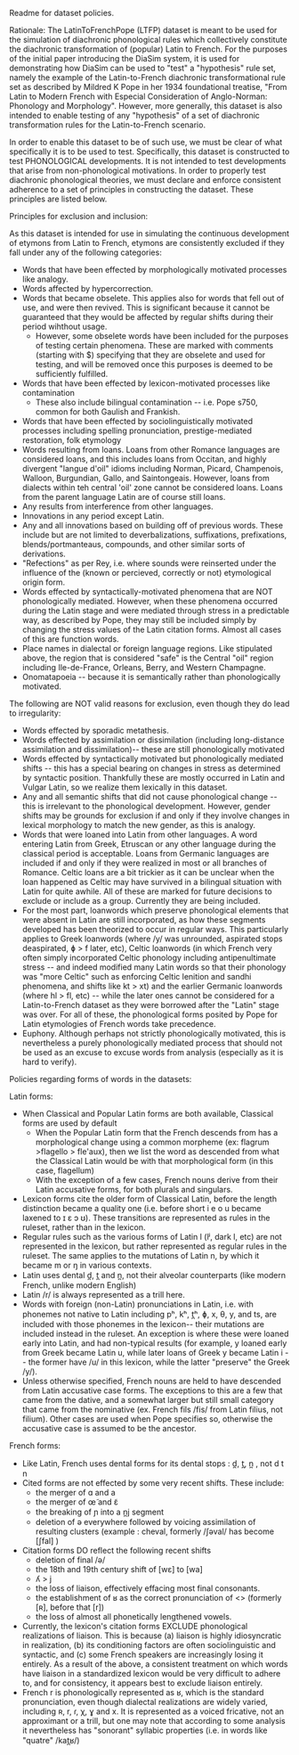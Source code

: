 Readme for dataset policies. 


Rationale: 
The LatinToFrenchPope (LTFP) dataset is meant to be used for the simulation of diachronic phonological rules 
which collectively constitute the diachronic transformation of (popular) Latin to French. For the purposes of the
initial paper introducing the DiaSim system, it is used for demonstrating how DiaSim can be used to "test" a "hypothesis"
rule set, namely the example of the Latin-to-French diachronic transformational rule set as described by Mildred K Pope
in her 1934 foundational treatise, "From Latin to Modern French with Especial Consideration of Anglo-Norman: Phonology
and Morphology". However, more generally, this dataset is also intended to enable testing of any "hypothesis" of a set
of diachronic transformation rules for the Latin-to-French scenario. 

In order to enable this dataset to be of such use, we must be clear of what specifically it is to be used to test. 
Specifically, this dataset is constructed to test PHONOLOGICAL developments. It is not intended to test developments that
arise from non-phonological motivations. In order to properly test diachronic phonological theories, we must declare
and enforce consistent adherence to a set of principles in constructing the dataset. These principles are listed below. 

Principles for exclusion and inclusion: 

As this dataset is intended for use in simulating the continuous development of etymons from Latin to French, etymons 
are consistently excluded if they fall under any of the following categories:
* Words that have been effected by morphologically motivated processes like analogy.
* Words affected by hypercorrection. 
* Words that became obselete. This applies also for words that fell out of use, and were then revived. This is 
	significant because it cannot be guaranteed that they would be affected by regular shifts during their period 
	wihthout usage. 
	* However, some obselete words have been included for the purposes of testing certain phenomena. These are marked
		with comments (starting with $) specifying that they are obselete and used for testing, and will be removed 
		once this purposes is deemed to be sufficiently fulfilled. 
* Words that have been effected by lexicon-motivated processes like contamination
	* These also include bilingual contamination -- i.e. Pope s750, common for both Gaulish and Frankish.
* Words that have been effected by sociolinguistically motivated processes including spelling pronunciation, prestige-mediated 
 restoration, folk etymology
* Words resulting from loans. Loans from other Romance languages are considered loans, and this includes loans from 
	Occitan, and highly divergent "langue d'oil" idioms including Norman, Picard, Champenois, Walloon, Burgundian, Gallo, 
	and Saintongeais. However, loans from dialects within teh central 'oil' zone cannot be considered loans. Loans from
	the parent language Latin are of course still loans. 
* Any results from interference from other languages. 
* Innovations in any period except Latin. 
* Any and all innovations based on building off of previous words. These include but are not limited to deverbalizations,
	suffixations, prefixations, blends/portmanteaus, compounds, and other similar sorts of derivations. 
* "Refections" as per Rey, i.e. where sounds were reinserted under the influence of the (known or percieved, correctly or not) etymological origin form. 
* Words effected by syntactically-motivated phenomena that are NOT phonologically mediated. However, when these phenomena
	occurred during the Latin stage and were mediated through stress in a predictable way, as described by Pope, they 
	may still be included simply by changing the stress values of the Latin citation forms. Almost all cases of this
	are function words. 
* Place names in dialectal or foreign language regions. Like stipulated above, the region that is considered "safe" is 
	the Central "oil" region including Ile-de-France, Orleans, Berry, and Western Champagne. 
* Onomatapoeia -- because it is semantically rather than phonologically motivated. 

The following are NOT valid reasons for exclusion, even though they do lead to irregularity: 
* Words effected by sporadic metathesis. 
* Words effected by assimilation or dissimilation (including long-distance assimilation and dissimilation)-- these are 
	still phonologically motivated 
* Words effected by syntactically motivated but phonologically mediated shifts -- this has a special bearing on changes
	in stress as determined by syntactic position. Thankfully these are mostly occurred in Latin and Vulgar Latin, so we 
	realize them lexically in this dataset. 
* Any and all semantic shifts that did not cause phonological change -- this is irrelevant to the phonological 
	development. However, gender shifts may be grounds for exclusion if and only if they involve changes in 
	lexical morphology to match the new gender, as this is analogy.
* Words that were loaned into Latin from other languages. A word entering Latin from Greek, Etruscan or any other language 
	during the classical period is acceptable. Loans from Germanic languages are included if and only if they were realized
	in most or all branches of Romance. Celtic loans are a bit trickier as it can be unclear when the loan happened as 
	Celtic may have survived in a bilingual situation with Latin for quite awhile. All of these are marked for future
	decisions to exclude or include as a group. Currently they are being included. 
 * For the most part, loanwords which preserve phonological elements that were absent in Latin are still incorporated, 
 	as how these segments developed has been theorized to occur in regular ways. This particularly applies to Greek 
 	loanwords (where /y/ was unrounded, aspirated stops deaspirated, ɸ > f later, etc), Celtic loanwords (in which French 
 	very often simply incorporated Celtic phonology including antipenultimate stress -- and indeed modified many 
 	Latin words so that their phonology was "more Celtic" such as enforcing Celtic lenition and sandhi phenomena, and shifts like kt > xt) and 
 	the earlier Germanic loanwords (where hl > fl, etc) -- while the later ones cannot be considered for a 
 	Latin-to-French dataset as they were borrowed after the "Latin" stage was over. For all of these, the 
 	phonological forms posited by Pope for Latin etymologies of French words take precedence. 
 * Euphony. Although perhaps not strictly phonologically motivated, this is nevertheless a purely phonologically mediated process that
 	should not be used as an excuse to excuse words from analysis (especially as it is hard to verify).
 
Policies regarding forms of words in the datasets:

Latin forms:
* When Classical and Popular Latin forms are both available, Classical forms are used by default
	* When the Popular Latin form that the French descends from has a morphological change using a common morpheme
		(ex: flagrum >flagello > fle'aux), then we list the word as descended from what the Classical Latin would be with that
		morphological form (in this case, flagellum)
	* With the exception of a few cases, French nouns derive from their Latin accusative forms, for both plurals and singulars. 
* Lexicon forms cite the older form of Classical Latin, before the length distinction became a quality one (i.e. before 
	short i e o u became laxened to ɪ ɛ ɔ ʊ). These transitions are represented as rules in the ruleset, rather than in 
	the lexicon. 
* Regular rules such as the various forms of Latin l (lʲ, dark l, etc) are not represented in the lexicon, but rather 
	represented as regular rules in the ruleset. The same applies to the mutations of Latin n, by which it became m or 
	ŋ in various contexts. 
* Latin uses dental d̪, t̪ and n̪, not their alveolar counterparts (like modern French, unlike modern English)
* Latin /r/ is always represented as a trill here. 
* Words with foreign (non-Latin) pronunciations in Latin, i.e. with phonemes not native to Latin including pʰ, kʰ, t̪ʰ,
	ɸ, x, θ, y, and ts, are included with those phonemes in the lexicon-- their mutations are included instead in the ruleset.
	An exception is where these were loaned early into Latin, and had non-typical results (for example, y loaned early from
	Greek became Latin u, while later loans of Greek y became Latin i -- the former have /u/ in this lexicon, while the 
	latter "preserve" the Greek /y/).  
* Unless otherwise specified, French nouns are held to have descended from Latin accusative case forms. The exceptions to
	this are a few that came from the dative, and a somewhat larger but still small category that came from the nominative
	(ex. French fils /fis/ from Latin filius, not filium). Other cases are used when Pope specifies so, otherwise the 
	accusative case is assumed to be the ancestor. 

French forms:
* Like Latin, French uses dental forms for its dental stops : d̪, t̪, n̪ , not d t n
* Cited forms are not effected by some very recent shifts. These include: 
	* the merger of ɑ and a
	* the merger of œ̃ and ɛ̃
	* the breaking of ɲ into a n̪j segment 
	* deletion of ə everywhere followed by voicing assimilation of resulting clusters (example : cheval,
	 	formerly /ʃəval/ has become [ʃfal] )
* Citation forms DO reflect the following recent shifts 
	* deletion of final /ə/ 
	* the 18th and 19th century shift of [wɛ] to [wa]
	* ʎ > j 
	* the loss of liaison, effectively effacing most final consonants. 
	* the establishment of ʁ as the correct pronunciation of <<r>> (formerly [ʀ], before that [r]) 
	* the loss of almost all phonetically lengthened vowels. 
* Currently, the lexicon's citation forms EXCLUDE phonological realizations of liaison. This is because (a) 
	liaison is highly idiosyncratic in realization, (b) its conditioning factors are often sociolinguistic and syntactic,
	and (c) some French speakers are increasingly losing it entirely. As a result of the above, a consistent treatment
	on which words have liaison in a standardized lexicon would be very difficult to adhere to, and for consistency,
	it appears best to exclude liaison entirely. 
* French r is phonologically represented as ʁ, which is the standard pronunciation, even though dialectal realizations 
	are widely varied, including ʀ, r, ɾ, χ, ɣ and x. It is represented as a voiced fricative, not an approximant or a trill,
	but one may note that according to some analysis it nevertheless has "sonorant" syllabic properties (i.e. in words
	like "quatre" /kat̪ʁ/) 
